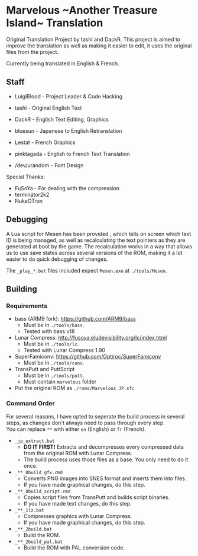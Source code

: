 # Marvelous \~Another Treasure Island\~ Translation

Original Translation Project by tashi and DackR.
This project is aimed to improve the translation as well as making it easier to edit, it uses the original files from the project.

Currently being translated in English & French.

## Staff
- LuigiBlood - Project Leader & Code Hacking

- tashi - Original English Text
- DackR - English Text Editing, Graphics
- bluesun - Japanese to English Retranslation

- Lestat - French Graphics
- pinktagada - English to French Text Translation

- /dev/urandom - Font Design

Special Thanks:
- FuSoYa - For dealing with the compression
- terminator2k2
- NukeOTron

## Debugging
A Lua script for Mesen has been provided , which tells on screen which text ID is being managed, as well as recalculating the text pointers as they are generated at boot by the game. The recalculation works in a way that allows us to use save states across several versions of the ROM, making it a lot easier to do quick debugging of changes.

The `_play_*.bat` files included expect `Mesen.exe` at `./tools/Mesen`.

## Building
### Requirements
- bass (ARM9 fork): https://github.com/ARM9/bass
  - Must be in `./tools/bass`.
  - Tested with bass v18
- Lunar Compress: http://fusoya.eludevisibility.org/lc/index.html
  - Must be in `./tools/lc`.
  - Tested with Lunar Compress 1.90
- SuperFamiconv: https://github.com/Optiroc/SuperFamiconv
  - Must be in `./tools/conv`.
- TransPutt and PuttScript
  - Must be in `./tools/putt`.
  - Must contain `marvelous` folder
- Put the original ROM as `./roms/Marvelous_JP.sfc`

### Command Order
For several reasons, I have opted to seperate the build process in several steps, as changes don't always need to pass through every step.  
You can replace `**` with either `en` (English) or `fr` (French).

- `_jp_extract.bat` 
  - **DO IT FIRST!** Extracts and decompresses every compressed data from the original ROM with Lunar Compress.
  - The build process uses those files as a base. You only need to do it once.
- `_**_0build_gfx.cmd` 
  - Converts PNG images into SNES format and inserts them into files.
  - If you have made graphical changes, do this step.
- `_**_0build_script.cmd` 
  - Copies script files from TransPutt and builds script binaries.
  - If you have made text changes, do this step.
- `_**_1lz.bat`
  - Compresses graphics with Lunar Compress.
  - If you have made graphical changes, do this step.
- `_**_2build.bat`
  - Build the ROM.
- `_**_2build_pal.bat`
  - Build the ROM with PAL conversion code.
